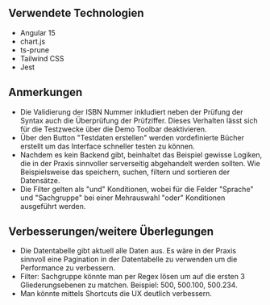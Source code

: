 ## Verwendete Technologien

- Angular 15
- chart.js
- ts-prune
- Tailwind CSS
- Jest

## Anmerkungen

- Die Validierung der ISBN Nummer inkludiert neben der Prüfung der Syntax auch die Überprüfung der Prüfziffer. Dieses Verhalten lässt sich für die Testzwecke über die Demo Toolbar deaktivieren.
- Über den Button "Testdaten erstellen" werden vordefinierte Bücher erstellt um das Interface schneller testen zu können.
- Nachdem es kein Backend gibt, beinhaltet das Beispiel gewisse Logiken, die in der Praxis sinnvoller serverseitig abgehandelt werden sollten. Wie Beispielsweise das speichern, suchen, filtern und sortieren der Datensätze.
- Die Filter gelten als "und" Konditionen, wobei für die Felder "Sprache" und "Sachgruppe" bei einer Mehrauswahl "oder" Konditionen ausgeführt werden.

## Verbesserungen/weitere Überlegungen

- Die Datentabelle gibt aktuell alle Daten aus. Es wäre in der Praxis sinnvoll eine Pagination in der Datentabelle zu verwenden um die Performance zu verbessern.
- Filter: Sachgruppe könnte man per Regex lösen um auf die ersten 3 Gliederungsebenen zu matchen. Beispiel: 500, 500.100, 500.234.
- Man könnte mittels Shortcuts die UX deutlich verbessern.
